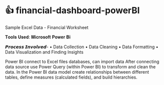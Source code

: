 # :+1: financial-dashboard-powerBI

Sample Excel Data - Financial Worksheet

𝐓𝐨𝐨𝐥𝐬 𝐔𝐬𝐞𝐝: 𝐌𝐢𝐜𝐫𝐨𝐬𝐨𝐟𝐭 𝐏𝐨𝐰𝐞𝐫 𝐁𝐢

𝙋𝙧𝙤𝙘𝙚𝙨𝙨 𝙄𝙣𝙫𝙤𝙡𝙫𝙚𝙙-
•	Data Collection
•	Data Cleaning
•	Data Formatting
•	Data Visualization and Finding Insights

Power BI connect to Excel files databases, can import data After connecting data source use Power Query (within Power BI) to transform and clean the data. In the Power BI data model create relationships between different tables, define measures (calculated fields), and build hierarchies.

